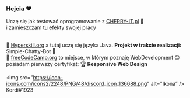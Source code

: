 
### Hejcia ❤
Uczę się jak testować oprogramowanie z [CHERRY-IT.pl](https://cherry-it.pl) 🍒 <br />
i zamieszczam [tu](https://github.com/Kordietta/Crowdtesting-Cherry-IT) efekty swojej pracy 
<br />
<br />

📕 [Hyperskill.org](https://hyperskill.org/profile/69813800) a tutaj uczę się języka Java. <strong>Projekt w trakcie realizacji:</strong> Simple-Chatty-Bot 📌
<br />
📕 [freeCodeCamp.org](https://www.freecodecamp.org/kordi) to miejsce, w którym poznaję WebDevelopment 😊 <br />
posiadam pierwszy certyfikat: 🏆 <strong>Responsive Web Design</strong> <br />

<img src="https://icon-icons.com/icons2/2248/PNG/48/discord_icon_136688.png" alt="Ikona” />
Kordi#1923


<!--
Here are some ideas to get you started:

- 🔭 I’m currently working on ...
- 🌱 I’m currently learning ...
- 👯 I’m looking to collaborate on ...
- 🤔 I’m looking for help with ...
- 💬 Ask me about ...
- 📫 How to reach me: ...
- 😄 Pronouns: ...
- ⚡ Fun fact: ...
-->

